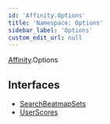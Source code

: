 ```yaml
---
id: 'Affinity.Options'
title: 'Namespace: Options'
sidebar_label: 'Options'
custom_edit_url: null
---
```


[Affinity](Affinity.md).Options

## Interfaces

-   [SearchBeatmapSets](../interfaces/Affinity.Options.SearchBeatmapSets.md)
-   [UserScores](../interfaces/Affinity.Options.UserScores.md)

